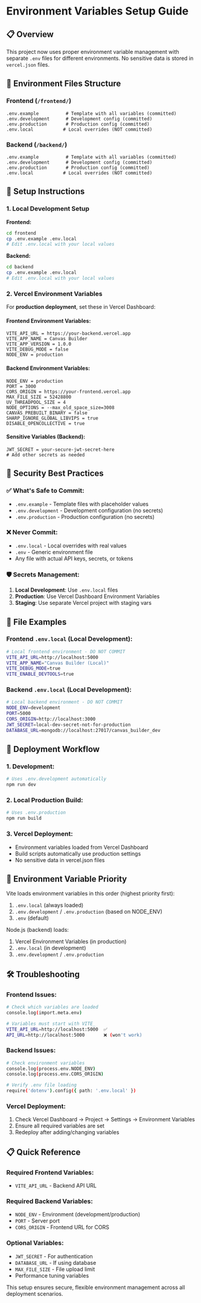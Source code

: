# Environment Variables Setup Guide

## 📋 Overview

This project now uses proper environment variable management with separate `.env` files for different environments. No sensitive data is stored in `vercel.json` files.

## 🔧 Environment Files Structure

### Frontend (`/frontend/`)
```
.env.example          # Template with all variables (committed)
.env.development      # Development config (committed)
.env.production       # Production config (committed) 
.env.local           # Local overrides (NOT committed)
```

### Backend (`/backend/`)
```
.env.example          # Template with all variables (committed)
.env.development      # Development config (committed)
.env.production       # Production config (committed)
.env.local           # Local overrides (NOT committed)
```

## 🚀 Setup Instructions

### 1. Local Development Setup

**Frontend:**
```bash
cd frontend
cp .env.example .env.local
# Edit .env.local with your local values
```

**Backend:**
```bash
cd backend  
cp .env.example .env.local
# Edit .env.local with your local values
```

### 2. Vercel Environment Variables

For **production deployment**, set these in Vercel Dashboard:

#### Frontend Environment Variables:
```
VITE_API_URL = https://your-backend.vercel.app
VITE_APP_NAME = Canvas Builder
VITE_APP_VERSION = 1.0.0
VITE_DEBUG_MODE = false
NODE_ENV = production
```

#### Backend Environment Variables:
```
NODE_ENV = production
PORT = 3000
CORS_ORIGIN = https://your-frontend.vercel.app
MAX_FILE_SIZE = 52428800
UV_THREADPOOL_SIZE = 4
NODE_OPTIONS = --max_old_space_size=3008
CANVAS_PREBUILT_BINARY = false
SHARP_IGNORE_GLOBAL_LIBVIPS = true
DISABLE_OPENCOLLECTIVE = true
```

#### Sensitive Variables (Backend):
```
JWT_SECRET = your-secure-jwt-secret-here
# Add other secrets as needed
```

## 🔐 Security Best Practices

### ✅ What's Safe to Commit:
- `.env.example` - Template files with placeholder values
- `.env.development` - Development configuration (no secrets)
- `.env.production` - Production configuration (no secrets)

### ❌ Never Commit:
- `.env.local` - Local overrides with real values
- `.env` - Generic environment file
- Any file with actual API keys, secrets, or tokens

### 🛡️ Secrets Management:
1. **Local Development**: Use `.env.local` files
2. **Production**: Use Vercel Dashboard Environment Variables
3. **Staging**: Use separate Vercel project with staging vars

## 📁 File Examples

### Frontend `.env.local` (Local Development):
```bash
# Local frontend environment - DO NOT COMMIT
VITE_API_URL=http://localhost:5000
VITE_APP_NAME="Canvas Builder (Local)"
VITE_DEBUG_MODE=true
VITE_ENABLE_DEVTOOLS=true
```

### Backend `.env.local` (Local Development):
```bash
# Local backend environment - DO NOT COMMIT  
NODE_ENV=development
PORT=5000
CORS_ORIGIN=http://localhost:3000
JWT_SECRET=local-dev-secret-not-for-production
DATABASE_URL=mongodb://localhost:27017/canvas_builder_dev
```

## 🚀 Deployment Workflow

### 1. Development:
```bash
# Uses .env.development automatically
npm run dev
```

### 2. Local Production Build:
```bash
# Uses .env.production
npm run build
```

### 3. Vercel Deployment:
- Environment variables loaded from Vercel Dashboard
- Build scripts automatically use production settings
- No sensitive data in vercel.json files

## 🔧 Environment Variable Priority

Vite loads environment variables in this order (highest priority first):

1. `.env.local` (always loaded)
2. `.env.development` / `.env.production` (based on NODE_ENV)
3. `.env` (default)

Node.js (backend) loads:
1. Vercel Environment Variables (in production)
2. `.env.local` (in development)
3. `.env.development` / `.env.production`

## 🛠️ Troubleshooting

### Frontend Issues:
```bash
# Check which variables are loaded
console.log(import.meta.env)

# Variables must start with VITE_
VITE_API_URL=http://localhost:5000  ✅
API_URL=http://localhost:5000       ❌ (won't work)
```

### Backend Issues:
```bash
# Check environment variables
console.log(process.env.NODE_ENV)
console.log(process.env.CORS_ORIGIN)

# Verify .env file loading
require('dotenv').config({ path: '.env.local' })
```

### Vercel Deployment:
1. Check Vercel Dashboard → Project → Settings → Environment Variables
2. Ensure all required variables are set
3. Redeploy after adding/changing variables

## 📋 Quick Reference

### Required Frontend Variables:
- `VITE_API_URL` - Backend API URL

### Required Backend Variables:
- `NODE_ENV` - Environment (development/production)
- `PORT` - Server port
- `CORS_ORIGIN` - Frontend URL for CORS

### Optional Variables:
- `JWT_SECRET` - For authentication
- `DATABASE_URL` - If using database
- `MAX_FILE_SIZE` - File upload limit
- Performance tuning variables

This setup ensures secure, flexible environment management across all deployment scenarios.

